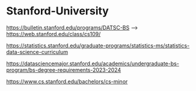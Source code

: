 # Stanford-University


https://bulletin.stanford.edu/programs/DATSC-BS
-->  https://web.stanford.edu/class/cs109/

https://statistics.stanford.edu/graduate-programs/statistics-ms/statistics-data-science-curriculum

https://datasciencemajor.stanford.edu/academics/undergraduate-bs-program/bs-degree-requirements-2023-2024

https://www.cs.stanford.edu/bachelors/cs-minor

